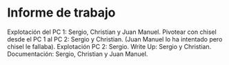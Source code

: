 # Informe de trabajo

Explotación del PC 1: Sergio, Christian y Juan Manuel.
Pivotear con chisel desde el PC 1 al PC 2: Sergio y Christian. (Juan Manuel lo ha intentado pero chisel le fallaba).
Explotación PC 2: Sergio.
Write Up: Sergio y Christian.
Documentación: Sergio, Christian y Juan Manuel.